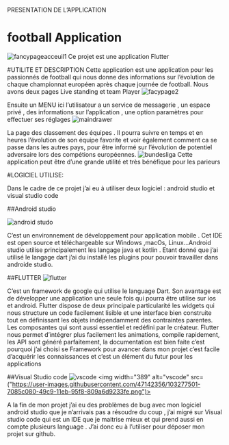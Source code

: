 
PRESENTATION DE L’APPLICATION

# football Application
![fancypageacceuil1](https://user-images.githubusercontent.com/47142356/103278324-8300f980-49cb-11eb-8d7e-c4fdda2653a2.jpg)
Ce projet est une application Flutter

#UTILITE ET DESCRIPTION
Cette application est une application pour les passionnés de football qui nous donne des informations sur l’évolution de chaque championnat européen après chaque journée de football.
Nous avons deux pages Live standing et team Player
![facypage2](https://user-images.githubusercontent.com/47142356/103278338-8a280780-49cb-11eb-9c02-2e6e0a019061.jpg)

Ensuite un MENU ici l’utilisateur a un service de messagerie , un espace privé , des informations sur l’application , une option paramètres pour effectuer ses réglages
![maindrawer](https://user-images.githubusercontent.com/47142356/103278437-c6f3fe80-49cb-11eb-8094-c0d644dd7930.jpg)

La page des classement des équipes . Il pourra suivre en temps et en heures l’évolution de son équipe favorite et voir également comment ca se passe dans les autres pays, pour être informé sur l’évolution de potentiel adversaire lors des compétions européennes.
![bundesliga](https://user-images.githubusercontent.com/47142356/103278535-fc005100-49cb-11eb-97d8-f4f863cf99d7.jpg)
Cette application peut être d’une grande utilité et très bénéfique pour les parieurs


#LOGICIEL UTILISE:

Dans le cadre de ce projet j’ai eu à utiliser deux logiciel : android studio et visual studio code
 
##Android studio


![android studo](https://user-images.githubusercontent.com/47142356/103275831-4fbb6c00-49c5-11eb-81b1-9a3a4b3fd5c1.png)

C’est un environnement de développement pour application  mobile . Cet IDE est open source et téléchargeable sur Windows ,macOs, Linux…Android studio utilise principalement les langage java et kotlin . Etant donné que j’ai utilisé le langage dart j’ai du installé les plugins pour pouvoir travailler dans androide studio.

##FLUTTER
![flutter](https://user-images.githubusercontent.com/47142356/103277034-5f887f80-49c8-11eb-8f86-eaf0a1aeb7e2.png)

C’est un framework de google qui utilise le language Dart. Son avantage est de développer une application une seule fois qui pourra être utilise sur ios et android. Flutter dispose de deux principale particularité les widgets qui nous structure un code facilement lisible et une interface bien construite tout en définissant les objets indépendamment des contraintes parentes. Les composantes qui sont aussi essentiel et redéfini par le créateur. Flutter nous permet d’intégrer plus facilement les animations, compile rapidement, les API sont généré parfaitement, la documentation est bien faite c’est pourquoi j’ai choisi se Framework pour avancer dans mon projet c’est facile d’acquérir les connaissances et c’est un élément du futur pour les applications

##Visual Studio code
![vscode](https://user-images.githubusercontent.com/47142356/103277501-7085c080-49c9-11eb-95f8-809a6d9233fe.png)
<img width="389" alt="vscode" src=("https://user-images.githubusercontent.com/47142356/103277501-7085c080-49c9-11eb-95f8-809a6d9233fe.png")>

A la fin de mon projet j’ai eu des problèmes de bug avec mon logiciel android studio que je n’arrivais pas a résoudre du coup , j’ai migré sur Visual studio code qui est un IDE que je maitrise mieux et qui prend aussi en compte plusieurs language . J’ai donc eu à l’utiliser pour déposer mon projet sur github.




